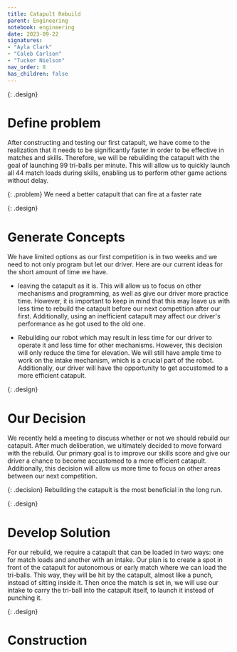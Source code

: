 ```yaml
---
title: Catapult Rebuild 
parent: Engineering
notebook: engineering
date: 2023-09-22
signatures:
- "Ayla Clark"
- "Caleb Carlson"
- "Tucker Nielson"
nav_order: 8
has_children: false
---
```


{: .design}
# Define problem 

After constructing and testing our first catapult, we have come to the realization that it needs to be significantly faster in order to be effective in matches and skills. Therefore, we will be rebuilding the catapult with the goal of launching 99 tri-balls per minute. This will allow us to quickly launch all 44 match loads during skills, enabling us to perform other game actions without delay.

{: .problem}
We need a better catapult that can fire at a faster rate

{: .design}
# Generate Concepts

We have limited options as our first competition is in two weeks and we need to not only program but let our driver. Here are our current ideas for the short amount of time we have.

* leaving the catapult as it is. This will allow us to focus on other mechanisms and programming, as well as give our driver more practice time. However, it is important to keep in mind that this may leave us with less time to rebuild the catapult before our next competition after our first. Additionally, using an inefficient catapult may affect our driver's performance as he got used to the old one.

* Rebuilding our robot which may result in less time for our driver to operate it and less time for other mechanisms. However, this decision will only reduce the time for elevation. We will still have ample time to work on the intake mechanism, which is a crucial part of the robot. Additionally, our driver will have the opportunity to get accustomed to a more efficient catapult.

{: .design}
# Our Decision

We recently held a meeting to discuss whether or not we should rebuild our catapult. After much deliberation, we ultimately decided to move forward with the rebuild. Our primary goal is to improve our skills score and give our driver a chance to become accustomed to a more efficient catapult. Additionally, this decision will allow us more time to focus on other areas between our next competition.

{: .decision}
Rebuilding the catapult is the most beneficial in the long run.

{: .design}
# Develop Solution  

For our rebuild, we require a catapult that can be loaded in two ways: one for match loads and another with an intake. Our plan is to create a spot in front of the catapult for autonomous or early match where we can load the tri-balls. This way, they will be hit by the catapult, almost like a punch, instead of sitting inside it. Then once the match is set in, we will use our intake to carry the tri-ball into the catapult itself, to launch it instead of punching it.

{: .design}
# Construction



